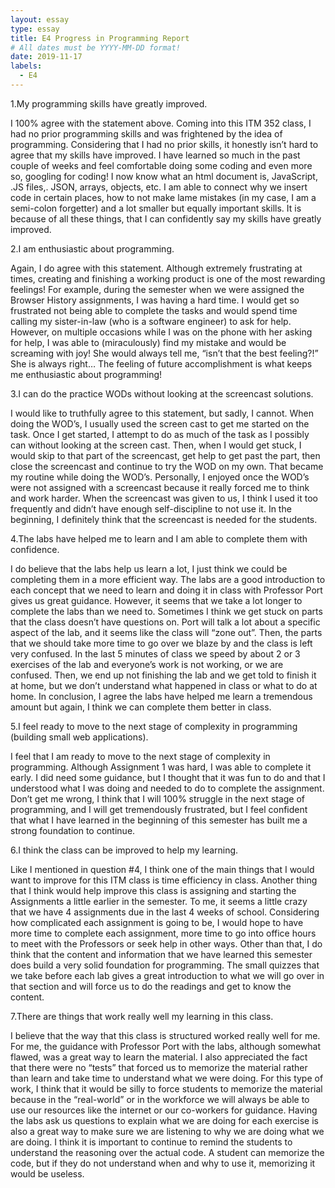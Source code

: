 ```yaml
---
layout: essay
type: essay
title: E4 Progress in Programming Report
# All dates must be YYYY-MM-DD format!
date: 2019-11-17
labels:
  - E4
--- 
```

1.My programming skills have greatly improved.

I 100% agree with the statement above. Coming into this ITM 352 class, I had no prior programming skills and was frightened by the idea of programming. Considering that I had no prior skills, it honestly isn’t hard to agree that my skills have improved. I have learned so much in the past couple of weeks and feel comfortable doing some coding and even more so, googling for coding! I now know what an html document is, JavaScript, .JS files,. JSON, arrays, objects, etc. I am able to connect why we insert code in certain places, how to not make lame mistakes (in my case, I am a semi-colon forgetter) and a lot smaller but equally important skills. It is because of all these things, that I can confidently say my skills have greatly improved. 

2.I am enthusiastic about programming.

Again, I do agree with this statement. Although extremely frustrating at times, creating and finishing a working product is one of the most rewarding feelings! For example, during the semester when we were assigned the Browser History assignments, I was having a hard time. I would get so frustrated not being able to complete the tasks and would spend time calling my sister-in-law (who is a software engineer) to ask for help. However, on multiple occasions while I was on the phone with her asking for help, I was able to (miraculously) find my mistake and would be screaming with joy! She would always tell me, “isn’t that the best feeling?!” She is always right… The feeling of future accomplishment is what keeps me enthusiastic about programming!

3.I can do the practice WODs without looking at the screencast solutions.

I would like to truthfully agree to this statement, but sadly, I cannot. When doing the WOD’s, I usually used the screen cast to get me started on the task. Once I get started, I attempt to do as much of the task as I possibly can without looking at the screen cast. Then, when I would get stuck, I would skip to that part of the screencast, get help to get past the part, then close the screencast and continue to try the WOD on my own. That became my routine while doing the WOD’s. Personally, I enjoyed once the WOD’s were not assigned with a screencast because it really forced me to think and work harder. When the screencast was given to us, I think I used it too frequently and didn’t have enough self-discipline to not use it. In the beginning, I definitely think that the screencast is needed for the students. 

4.The labs have helped me to learn and I am able to complete them with confidence.

I do believe that the labs help us learn a lot, I just think we could be completing them in a more efficient way. The labs are a good introduction to each concept that we need to learn and doing it in class with Professor Port gives us great guidance. However, it seems that we take a lot longer to complete the labs than we need to. Sometimes I think we get stuck on parts that the class doesn’t have questions on. Port will talk a lot about a specific aspect of the lab, and it seems like the class will “zone out”. Then, the parts that we should take more time to go over we blaze by and the class is left very confused. In the last 5 minutes of class we speed by about 2 or 3 exercises of the lab and everyone’s work is not working, or we are confused. Then, we end up not finishing the lab and we get told to finish it at home, but we don’t understand what happened in class or what to do at home. In conclusion, I agree the labs have helped me learn a tremendous amount but again, I think we can complete them better in class.

5.I feel ready to move to the next stage of complexity in programming (building small web applications).

I feel that I am ready to move to the next stage of complexity in programming. Although Assignment 1 was hard, I was able to complete it early. I did need some guidance, but I thought that it was fun to do and that I understood what I was doing and needed to do to complete the assignment. Don’t get me wrong, I think that I will 100% struggle in the next stage of programming, and I will get tremendously frustrated, but I feel confident that what I have learned in the beginning of this semester has built me a strong foundation to continue. 

6.I think the class can be improved to help my learning.

Like I mentioned in question #4, I think one of the main things that I would want to improve for this ITM class is time efficiency in class. Another thing that I think would help improve this class is assigning and starting the Assignments a little earlier in the semester. To me, it seems a little crazy that we have 4 assignments due in the last 4 weeks of school. Considering how complicated each assignment is going to be, I would hope to have more time to complete each assignment, more time to go into office hours to meet with the Professors or seek help in other ways. Other than that, I do think that the content and information that we have learned this semester does build a very solid foundation for programming. The small quizzes that we take before each lab gives a great introduction to what we will go over in that section and will force us to do the readings and get to know the content. 

7.There are things that work really well my learning in this class.

I believe that the way that this class is structured worked really well for me. For me, the guidance with Professor Port with the labs, although somewhat flawed, was a great way to learn the material. I also appreciated the fact that there were no “tests” that forced us to memorize the material rather than learn and take time to understand what we were doing. For this type of work, I think that it would be silly to force students to memorize the material because in the “real-world” or in the workforce we will always be able to use our resources like the internet or our co-workers for guidance. Having the labs ask us questions to explain what we are doing for each exercise is also a great way to make sure we are listening to why we are doing what we are doing. I think it is important to continue to remind the students to understand the reasoning over the actual code. A student can memorize the code, but if they do not understand when and why to use it, memorizing it would be useless. 


